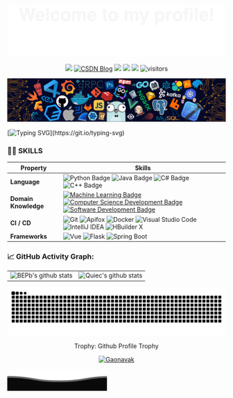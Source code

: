 ![](assets/Bottom_up.svg)

<p align="center">
    <a href="https://github.com/Gaonavak/Gaonavak"><img src="https://img.shields.io/badge/status-updating-brightgreen.svg"></a>
    <a href="https://blog.csdn.net/NovakG_?spm=1008.2028.3001.5343"><img src="https://img.shields.io/badge/CSDN-Blog-red.svg" alt="CSDN Blog"></a>
    <a href="https://github.com/Gaonavak/Gaonavak/graphs/contributors"><img src="https://img.shields.io/github/contributors/Gaonavak/Gaonavak?color=blue"></a>
    <a href="https://github.com/Gaonavak/Gaonavak/stargazers"><img src="https://img.shields.io/github/stars/Gaonavak/Gaonavak.svg?logo=github"></a>
    <a href="https://github.com/Gaonavak/Gaonavak/network/members"><img src="https://img.shields.io/github/forks/Gaonavak/Gaonavak.svg?color=blue&logo=github"></a>
    <img src="https://visitor-badge.laobi.icu/badge?page_id=Gaonavak.Gaonavak" alt="visitors"/>
</p>

![](./src/header_.png)

[![Typing SVG](https://readme-typing-svg.herokuapp.com?color=%2336BCF7&center=true&vCenter=true&width=600&lines=Hi👋,+I+am+Novak;欢迎来到我的主页！;)](https://git.io/typing-svg)

### 🧑‍🔧 SKILLS

| Property             | Skills                                                                                                                                                                                                                                                                                                                                                                                                                                                                                                                                                                                                                                                    |
| -------------------- | --------------------------------------------------------------------------------------------------------------------------------------------------------------------------------------------------------------------------------------------------------------------------------------------------------------------------------------------------------------------------------------------------------------------------------------------------------------------------------------------------------------------------------------------------------------------------------------------------------------------------------------------------------- |
| **Language**         | ![Python Badge](https://img.shields.io/badge/-Python-3776AB?style=flat&logo=Python&logoColor=white) ![Java Badge](https://img.shields.io/badge/-Java-E34F26?style=flat&logo=Java&logoColor=white) ![C# Badge](https://img.shields.io/badge/-C%23-239120?style=flat&logo=C%23&logoColor=white) ![C++ Badge](https://img.shields.io/badge/-C++-00599C?style=flat&logo=C%2B%2B&logoColor=white)                                                                                                                                                                                                                                                              |
| **Domain Knowledge** | [![Machine Learning Badge](https://img.shields.io/badge/-Machine%20Learning-01D277?style=flat&logoColor=white)](https://github.com/BEPb/BEPb) [![Computer Science Development Badge](https://img.shields.io/badge/-Computer%20Science-FAB040?style=flat&logoColor=white)](https://github.com/search?q=user%3ABEPb&type=Repositories) [![Software Development Badge](https://img.shields.io/badge/-Software%20Development-FF6600?style=flat&logoColor=white)](https://github.com/search?q=user%3ABEPb&type=Repositories)                                                                                                                                   |
| **CI / CD**          | ![Git](https://img.shields.io/badge/-Git-004400?style=flat&logo=git) ![Apifox](https://img.shields.io/badge/-Apifox-FFCC00?style=flat-square&logo=apifox&logoColor=white) ![Docker](https://img.shields.io/badge/-Docker-2496ED?style=flat-square&logo=docker&logoColor=white) ![Visual Studio Code](https://img.shields.io/badge/-Visual%20Studio%20Code-007ACC?style=flat-square&logo=visual-studio-code&logoColor=white) ![IntelliJ IDEA](https://img.shields.io/badge/-IntelliJ%20IDEA-000000?style=flat-square&logo=intellijidea&logoColor=white) ![HBuilder X](https://img.shields.io/badge/-HBuilder%20X-FF6600?style=flat-square&logoColor=white) |
| **Frameworks**       | ![Vue](https://img.shields.io/badge/-Vue.js-4FC08D?style=flat&logo=vue.js) ![Flask](https://img.shields.io/badge/-Flask-000000?style=flat&logo=flask) ![Spring Boot](https://img.shields.io/badge/-Spring%20Boot-6DB33F?style=flat&logo=spring)                                                                                                                                                                                                                                                                                                                                                                                                           |

### 📈 GitHub Activity Graph:

|                                                                                                                                             |                                                                                                                               |
| ------------------------------------------------------------------------------------------------------------------------------------------- | ----------------------------------------------------------------------------------------------------------------------------- |
| ![BEPb's github stats](https://github-readme-stats.vercel.app/api?username=Gaonavak&show_icons=true&theme=radical&include_all_commits=true) | ![Quiec's github stats](https://github-readme-stats.vercel.app/api/top-langs/?username=Gaonavak&theme=radical&layout=compact) |

![Gaonavak's github activity graph](https://raw.githubusercontent.com/BEPb/BEPb/output/github-contribution-grid-snake.svg)

<div align="center">
<summary>Trophy: Github Profile Trophy</summary>
</div>

<p align="center"> 
<a href="https://github.com/ryo-ma/github-profile-trophy"><img src="https://github-profile-trophy.vercel.app/?username=Gaonavak" alt="Gaonavak" /></a>

![](assets/Bottom_down.svg)

